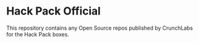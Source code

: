# Hack Pack Official

This repository contains any Open Source repos published by CrunchLabs for the Hack Pack boxes.